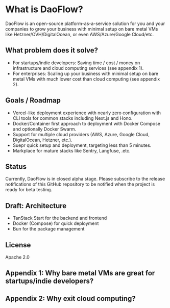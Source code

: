 # What is DaoFlow?

DaoFlow is an open-source platform-as-a-service solution for you and your companies to grow your business with minimal setup on bare metal VMs like Hetzner/OVH/DigitalOcean, or even AWS/Azure/Google Cloud/etc.


## What problem does it solve?

- For startups/indie developers: Saving time / cost / money on infrastructure and cloud computing services (see appendix 1).
- For enterprises: Scaling up your business with minimal setup on bare metal VMs with much lower cost than cloud computing (see appendix 2).

## Goals / Roadmap

- Vercel-like deployment experience with nearly zero configuration with CLI tools for common stacks including Next.js and Hono.
- Docker/Container first approach to deployment with Docker Compose and optionally Docker Swarm.
- Support for multiple cloud providers (AWS, Azure, Google Cloud, DigitalOcean, Hetzner, etc.).
- Suepr quick setup and deployment, targeting less than 5 minutes.
- Markplace for mature stacks like Sentry, Langfuse, .etc.

## Status

Currently, DaoFlow is in closed alpha stage. Please subscribe to the release notifications of this GitHub repository to be notified when the project is ready for beta testing.

## Draft: Architecture

- TanStack Start for the backend and frontend
- Docker (Compose) for quick deployment
- Bun for the package management

## License

Apache 2.0

## Appendix 1: Why bare metal VMs are great for startups/indie developers?



## Appendix 2: Why exit cloud computing?
